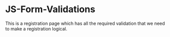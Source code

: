 # JS-Form-Validations
This is a registration page which has all the required validation that we need to make a registration logical.
